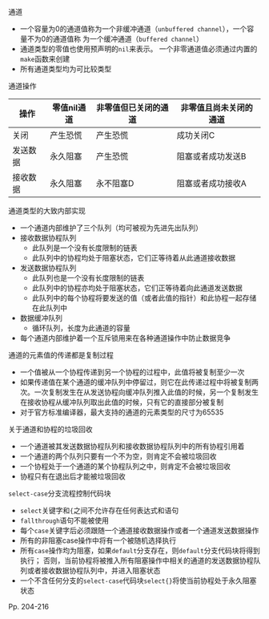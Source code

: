 通道

-   一个容量为0的通道值称为一个非缓冲通道（`unbuffered channel`），一个容量不为0的通道值称
    为一个缓冲通道（`buffered channel`）
-   通道类型的零值也使用预声明的`nil`来表示。 一个非零通道值必须通过内置的`make`函数来创建
-   所有通道类型均为可比较类型



通道操作

| 操作     | 零值nil通道 | 非零值但已关闭的通道 | 非零值且尚未关闭的通道 |
| -------- | ----------- | -------------------- | ---------------------- |
| 关闭     | 产生恐慌    | 产生恐慌             | 成功关闭C              |
| 发送数据 | 永久阻塞    | 产生恐慌             | 阻塞或者成功发送B      |
| 接收数据 | 永久阻塞    | 永不阻塞D            | 阻塞或者成功接收A      |

通道类型的大致内部实现

-   一个通道内部维护了三个队列（均可被视为先进先出队列）
-   接收数据协程队列
    -   此队列是一个没有长度限制的链表
    -   此队列中的协程均处于阻塞状态，它们正等待着从此通道接收数据
-   发送数据协程队列
    -   此队列也是一个没有长度限制的链表
    -   此队列中的协程亦均处于阻塞状态，它们正等待着向此通道发送数据
    -   此队列中的每个协程将要发送的值（或者此值的指针）和此协程一起存储在此队列中
-   数据缓冲队列
    -   循环队列，长度为此通道的容量
-   每个通道内部维护着一个互斥锁用来在各种通道操作中防止数据竞争



通道的元素值的传递都是复制过程

-   一个值被从一个协程传递到另一个协程的过程中，此值将被复制至少一次
-   如果传递值在某个通道的缓冲队列中停留过，则它在此传递过程中将被复制两次。一次复制发生在从发送协程向缓冲队列推入此值的时候，另一个复制发生在接收协程从缓冲队列取出此值的时候，只有它的直接部分被复制
-   对于官方标准编译器，最大支持的通道的元素类型的尺寸为65535



关于通道和协程的垃圾回收

-   一个通道被其发送数据协程队列和接收数据协程队列中的所有协程引用着
-   一个通道的两个队列只要有一个不为空，则肯定不会被垃圾回收
-   一个协程处于一个通道的某个协程队列之中，则肯定不会被垃圾回收
-   协程只有在退出后才能被垃圾回收





`select-case`分支流程控制代码块

-   `select`关键字和`{`之间不允许存在任何表达式和语句
-   `fallthrough`语句不能被使用
-   每个`case`关键字后必须跟随一个通道接收数据操作或者一个通道发送数据操作
-   所有的非阻塞case操作中将有一个被随机选择执行
-   所有`case`操作均为阻塞，如果`default`分支存在，则`default`分支代码块将得到执行； 否则，当前协程将被推入所有阻塞操作中相关的通道的发送数据协程队列或者接收数据协程队列中，并进入阻塞状态
-   一个不含任何分支的`select-case`代码块`select{}`将使当前协程处于永久阻塞状态



Pp. 204-216